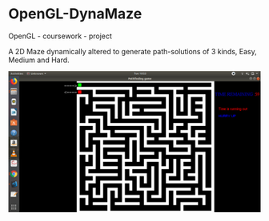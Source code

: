 # OpenGL-DynaMaze
OpenGL - coursework - project

A 2D Maze dynamically altered to generate path-solutions of 3 kinds, Easy, Medium  and Hard.

![Maze Screen](maze.png)
